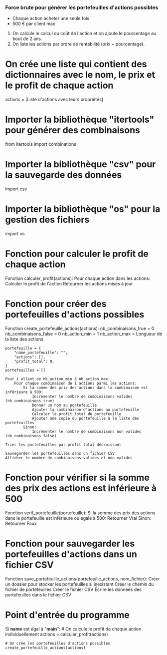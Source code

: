 ### Force brute pour générer les portefeuilles d'actions possibles

- Chaque action acheter une seule fois
- 500 € par client max

1. On calcule le calcul du coût de l'action et on ajoute le pourcentage au bout de 2 ans.
2. On liste les actions par ordre de rentabilité (prix + pourcentage).

# On crée une liste qui contient des dictionnaires avec le nom, le prix et le profit de chaque action
actions = [Liste d'actions avec leurs propriétés]

# Importer la bibliothèque "itertools" pour générer des combinaisons
from itertools import combinations

# Importer la bibliothèque "csv" pour la sauvegarde des données
import csv

# Importer la bibliothèque "os" pour la gestion des fichiers
import os

# Fonction pour calculer le profit de chaque action
Fonction calculer_profit(actions):
    Pour chaque action dans les actions:
        Calculer le profit de l'action
    Retourner les actions mises à jour

# Fonction pour créer des portefeuilles d'actions possibles
Fonction create_portefeuille_actions(actions):
    nb_combinaisons_true = 0
    nb_combinaisons_false = 0
    nb_action_min = 1
    nb_action_max = Longueur de la liste des actions

    portefeuille = {
        "name_portefeuille": "",
        "actions": [],
        "profit_total": 0,
    }
    portefeuilles = []

    Pour i allant de nb_action_min à nb_action_max:
        Pour chaque combinaison de i actions parmi les actions:
            Si la somme des prix des actions dans la combinaison est inférieure à 500:
                Incrémenter le nombre de combinaisons valides (nb_combinaisons_true)
                Donner un nom au portefeuille
                Ajouter la combinaison d'actions au portefeuille
                Calculer le profit total du portefeuille
                Ajouter une copie du portefeuille à la liste des portefeuilles
            Sinon:
                Incrémenter le nombre de combinaisons non valides (nb_combinaisons_false)

    Trier les portefeuilles par profit total décroissant

    Sauvegarder les portefeuilles dans un fichier CSV
    Afficher le nombre de combinaisons valides et non valides

# Fonction pour vérifier si la somme des prix des actions est inférieure à 500
Fonction verif_portefeuille(portefeuille):
    Si la somme des prix des actions dans le portefeuille est inférieure ou égale à 500:
        Retourner Vrai
    Sinon:
        Retourner Faux

# Fonction pour sauvegarder les portefeuilles d'actions dans un fichier CSV
Fonction save_portefeuille_actions(portefeuille_actions, nom_fichier):
    Créer un dossier pour stocker les portefeuilles si inexistant
    Créer le chemin du fichier de portefeuilles
    Créer le fichier CSV
    Écrire les données des portefeuilles dans le fichier CSV

# Point d'entrée du programme
Si __name__ est égal à "__main__":
    # On calcule le profit de chaque action individuellement
    actions = calculer_profit(actions)
    
    # On crée les portefeuilles d'actions possibles
    create_portefeuille_actions(actions)
